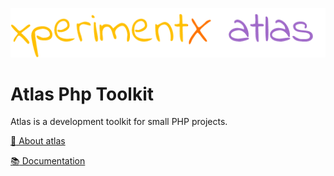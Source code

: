 ![xperimentx atlas](Atlas/doc/images/atlas.png) 

# Atlas Php Toolkit
Atlas is a development toolkit for small PHP projects.

[:blue_book: About atlas](Atlas/doc/About.md)

[:books: Documentation](Atlas/doc/README.MD)

